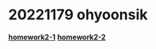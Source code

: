 # 20221179 ohyoonsik
[**homework2-1**](https://ohyoonsik.github.io/homework2_1.html)
[**homework2-2**](https://ohyoonsik.github.io/homework2-2.html)

